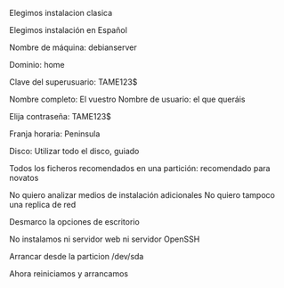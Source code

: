 Elegimos instalacion clasica

Elegimos instalación en Español

Nombre de máquina: debianserver

Dominio: home

Clave del superusuario: TAME123$

Nombre completo: El vuestro
Nombre de usuario: el que queráis

Elija contraseña: TAME123$

Franja horaria: Peninsula

Disco: Utilizar todo el disco, guiado

Todos los ficheros recomendados en una partición: recomendado para novatos

No quiero analizar medios de instalación adicionales
No quiero tampoco una replica de red

Desmarco la opciones de escritorio

No instalamos ni servidor web ni servidor OpenSSH


Arrancar desde la particion /dev/sda

Ahora reiniciamos y arrancamos



